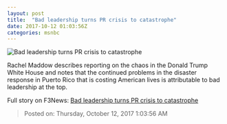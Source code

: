 ```yaml
---
layout: post
title:  "Bad leadership turns PR crisis to catastrophe"
date: 2017-10-12 01:03:56Z
categories: msnbc
---
```


![Bad leadership turns PR crisis to catastrophe](http://media1.s-nbcnews.com/j/MSNBC/Components/Video/201710/2017-10-12T01-12-09-4Z--1280x720.video_1067x600.jpg)

Rachel Maddow describes reporting on the chaos in the Donald Trump White House and notes that the continued problems in the disaster response in Puerto Rico that is costing American lives is attributable to bad leadership at the top.


Full story on F3News: [Bad leadership turns PR crisis to catastrophe](http://www.f3nws.com/n/TynkFG)

> Posted on: Thursday, October 12, 2017 1:03:56 AM
